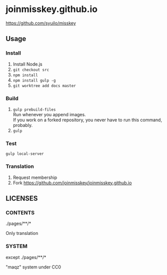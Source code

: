 # joinmisskey.github.io

https://github.com/syuilo/misskey

## Usage

### Install

1. Install Node.js
2. `git checkout src`
3. `npm install`
4. `npm install gulp -g`
5. `git worktree add docs master`

### Build

1. `gulp prebuild-files`  
   Run whenever you append images.  
   If you work on a forked repository, you never have to run this command, probably.
2. `gulp`

### Test

`gulp local-server`

### Translation

1. Request membership
2. Fork https://github.com/joinmisskey/joinmisskey.github.io

## LICENSES

### CONTENTS

./pages/**/*

Only translation

### SYSTEM

except ./pages/**/*

"maqz" system under CC0